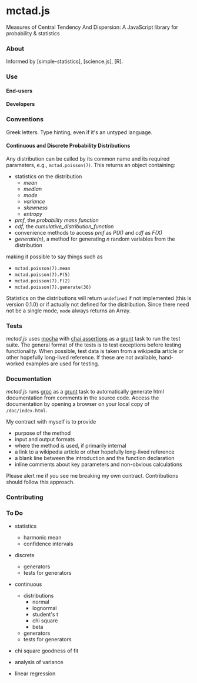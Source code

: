 mctad.js
========

Measures of Central Tendency And Dispersion: A JavaScript library for probability &amp; statistics

### About
Informed by [simple-statistics], [science.js], [R].

### Use

#### End-users


#### Developers


### Conventions

Greek letters.
Type hinting, even if it's an untyped language.

#### Continuous and Discrete Probability Distributions

Any distribution can be called by its common name and its required parameters, e.g., `mctad.poisson(7)`. This returns an object containing:

  * statistics on the distribution
    * _mean_
    * _median_
    * _mode_
    * _variance_
    * _skewness_
    * _entropy_
  * _pmf_, the _probability mass function_
  * _cdf_, the _cumulative_distribution_function_
  * convenience methods to access _pmf_ as _P(X)_ and _cdf_ as _F(X)_
  * _generate(n)_, a method for generating _n_ random variables from the distribution

making it possible to say things such as

  * `mctad.poisson(7).mean`
  * `mctad.poisson(7).P(5)`
  * `mctad.poisson(7).F(2)`
  * `mctad.poisson(7).generate(36)`

Statistics on the distributions will return `undefined` if not implemented (this is version 0.1.0) or if actually not defined for the distribution. Since there need not be a single mode, `mode` always returns an Array.


### Tests
_mctad.js_ uses [mocha]() with [chai assertions]() as a [grunt](http://gruntjs.com/) task to run the test suite. The general format of the tests is to test exceptions before testing functionality. When possible, test data is taken from a wikipedia article or other hopefully long-lived reference. If these are not available, hand-worked examples are used for testing.


### Documentation
_mctad.js_ runs [groc](http://nevir.github.io/groc/) as a [grunt](http://gruntjs.com/) task to automatically generate html documentation from comments in the source code. Access the documentation by opening a browser on your local copy of `/doc/index.html`.

My contract with myself is to provide

  * purpose of the method
  * input and output formats
  * where the method is used, if primarily internal
  * a link to a wikipedia article or other hopefully long-lived reference
  * a blank line between the introduction and the function declaration
  * inline comments about key parameters and non-obvious calculations

Please alert me if you see me breaking my own contract. Contributions should follow this approach.


### Contributing


### To Do

* statistics
  * harmonic mean
  * confidence intervals

* discrete
  * generators
  * tests for generators

* continuous
  * distributions
    * normal
    * lognormal
    * student's t
    * chi square
    * beta
  * generators
  * tests for generators

* chi square goodness of fit
* analysis of variance
* linear regression
